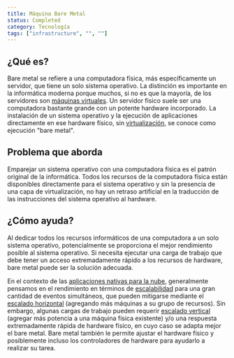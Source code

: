```yaml
---
title: Máquina Bare Metal
status: Completed
category: Tecnología
tags: ["infrastructure", "", ""]
---
```


## ¿Qué es?

Bare metal se refiere a una computadora física, más específicamente un servidor, que tiene un solo sistema operativo.
La distinción es importante en la informática moderna porque muchos, si no es que la mayoría, de los servidores son [máquinas virtuales](/es/virtual-machine/).
Un servidor físico suele ser una computadora bastante grande con un potente hardware incorporado.
La instalación de un sistema operativo y la ejecución de aplicaciones directamente en ese hardware físico,
sin [virtualización](/virtualization/), se conoce como ejecución "bare metal".

## Problema que aborda

Emparejar un sistema operativo con una computadora física es el patrón original de la informática.
Todos los recursos de la computadora física están disponibles directamente para el sistema operativo y sin la presencia de una capa de virtualización,
no hay un retraso artificial en la traducción de las instrucciones del sistema operativo al hardware.

## ¿Cómo ayuda?

Al dedicar todos los recursos informáticos de una computadora a un solo sistema operativo,
potencialmente se proporciona el mejor rendimiento posible al sistema operativo.
Si necesita ejecutar una carga de trabajo que debe tener un acceso extremadamente rápido a los recursos de hardware,
bare metal puede ser la solución adecuada.

En el contexto de las [aplicaciones nativas para la nube](/es/cloud-native-apps/),
generalmente pensamos en el rendimiento en términos de [escalabilidad](/es/scalability/) para una gran cantidad de eventos simultáneos,
que pueden mitigarse mediante el [escalado horizontal](/es/horizontal-scaling/) (agregando más máquinas a su grupo de recursos).
Sin embargo, algunas cargas de trabajo pueden requerir [escalado vertical](/vertical-scaling/) (agregar más potencia a una máquina física existente)
y/o una respuesta extremadamente rápida de hardware físico, en cuyo caso se adapta mejor el bare metal.
Bare metal también le permite ajustar el hardware físico y posiblemente incluso los controladores de hardware para ayudarlo a realizar su tarea.
